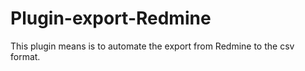 # Plugin-export-Redmine
This plugin means is to automate the export from Redmine to the csv format.
